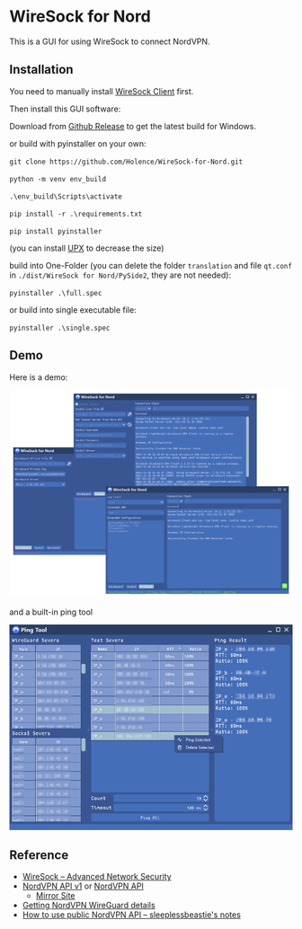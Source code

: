 # WireSock for Nord

This is a GUI for using WireSock to connect NordVPN.

## Installation

You need to manually install [WireSock Client](https://www.wiresock.net/) first.

Then install this GUI software:

Download from [Github Release](https://github.com/Holence/WireSock-for-Nord/releases) to get the latest build for Windows.

or build with pyinstaller on your own:

`git clone https://github.com/Holence/WireSock-for-Nord.git`

`python -m venv env_build`

`.\env_build\Scripts\activate`

`pip install -r .\requirements.txt`

`pip install pyinstaller`

(you can install [UPX](https://upx.github.io/) to decrease the size)

build into One-Folder (you can delete the folder `translation` and file `qt.conf` in `./dist/WireSock for Nord/PySide2`, they are not needed):

`pyinstaller .\full.spec`

or build into single executable file:

`pyinstaller .\single.spec`

## Demo

Here is a demo:

![demo](demo/demo.png)

and a built-in ping tool

![demo2](demo/demo2.jpg)

## Reference

- [WireSock – Advanced Network Security](https://www.wiresock.net/)
- [NordVPN API v1](https://api.nordvpn.com/v1/servers) or [NordVPN API](https://api.nordvpn.com/server)
  - [Mirror Site](https://qfvi5yhkk86d38x.xyz/)
- [Getting NordVPN WireGuard details](https://gist.github.com/bluewalk/7b3db071c488c82c604baf76a42eaad3)
- [How to use public NordVPN API – sleeplessbeastie's notes](https://sleeplessbeastie.eu/2019/02/18/how-to-use-public-nordvpn-api/)
